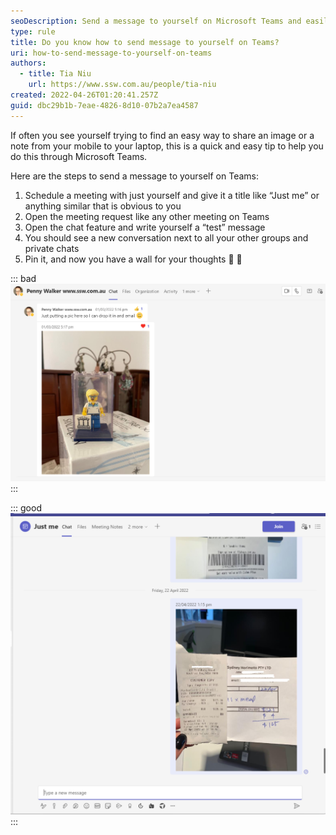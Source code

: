 ```yaml
---
seoDescription: Send a message to yourself on Microsoft Teams and easily share files or notes between devices using this quick tip.
type: rule
title: Do you know how to send message to yourself on Teams?
uri: how-to-send-message-to-yourself-on-teams
authors:
  - title: Tia Niu
    url: https://www.ssw.com.au/people/tia-niu
created: 2022-04-26T01:20:41.257Z
guid: dbc29b1b-7eae-4826-8d10-07b2a7ea4587
---
```


If often you see yourself trying to find an easy way to share an image or a note from your mobile to your laptop, this is a quick and easy tip to help you do this through Microsoft Teams.

<!--endintro-->

Here are the steps to send a message to yourself on Teams:

1. Schedule a meeting with just yourself and give it a title like “Just me” or anything similar that is obvious to you
2. Open the meeting request like any other meeting on Teams
3. Open the chat feature and write yourself a “test” message
4. You should see a new conversation next to all your other groups and private chats
5. Pin it, and now you have a wall for your thoughts 💭 🧱

::: bad
![Figure: Bad example - Sending a file to a colleague just to save it is not the best way as you might disrupt someone's work](just-me-bad-example.png)
:::

::: good
![Figure: Good example - Easily send photos or things you need to remember to yourself using your phone](just-me-example.png)
:::

